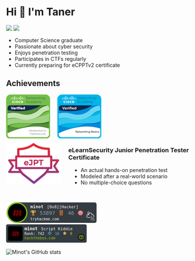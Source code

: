 # Hi 👋 I'm Taner

<a href="https://www.linkedin.com/in/tanerdincer/"><img src="https://img.shields.io/badge/linkedin-white?style=for-the-badge&logo=linkedin&logoColor=blue" /></a>
<a href="mailto:dincer.taner123@gmail.com"><img src="https://img.shields.io/badge/email-white?style=for-the-badge&logo=gmail&logoColor=red" /></a>

- Computer Science graduate
- Passionate about cyber security
- Enjoys penetration testing
- Participates in CTFs regularly
- Currently preparing for eCPPTv2 certificate

## Achievements

<a href="https://www.credly.com/badges/cdc114ca-0ea4-4ef3-9822-bc7f52cb8993/public_url"><img src="https://raw.githubusercontent.com/Minot1/Minot1/master/assets/cisco_intro_to_cyber.png" align="left" style="margin-right: 20px" /></a>

<a href="https://www.credly.com/badges/0a0b8a88-6f78-4d80-bdfc-f81970fba27e/public_url"><img src="https://raw.githubusercontent.com/Minot1/Minot1/master/assets/cisco_networking_basics.png" align="left" style="margin-right: 20px" /></a>

<br>
<br>
<br>
<br>
<br>
<br>
<br>


<a href="https://raw.githubusercontent.com/Minot1/Minot1/master/assets/eJPT_cert.png" target="_blank"><img align="left" src="https://raw.githubusercontent.com/Minot1/Minot1/master/assets/eJPT.png" alt="eJPT" style="width: 150px; object-fit: contain; margin-right: 20px" /></a>

<h3>eLearnSecurity Junior Penetration Tester Certificate</h3>

<ul style="margin-left: 180px">
            <li>An actual hands-on penetration test</li>
            <li>Modeled after a real-world scenario</li>
            <li>No multiple-choice questions</li>
        </ul>

<br>

[![Minot](https://raw.githubusercontent.com/Minot1/Minot1/master/assets/tryhackme.png)](https://tryhackme.com/p/minot) &nbsp;&nbsp;&nbsp;&nbsp;&nbsp;&nbsp;&nbsp;&nbsp;&nbsp;&nbsp;&nbsp;&nbsp;
[![Minot](https://raw.githubusercontent.com/Minot1/Minot1/master/assets/hackthebox.png)](https://app.hackthebox.com/profile/469019)

![Minot's GitHub stats](https://github-readme-stats.vercel.app/api?username=minot1)



<!--
**Minot1/Minot1** is a ✨ _special_ ✨ repository because its `README.md` (this file) appears on your GitHub profile.

Here are some ideas to get you started:

- 🔭 I’m currently working on ...
- 🌱 I’m currently learning ...
- 👯 I’m looking to collaborate on ...
- 🤔 I’m looking for help with ...
- 💬 Ask me about ...
- 📫 How to reach me: ...
- 😄 Pronouns: ...
- ⚡ Fun fact: ...
-->
